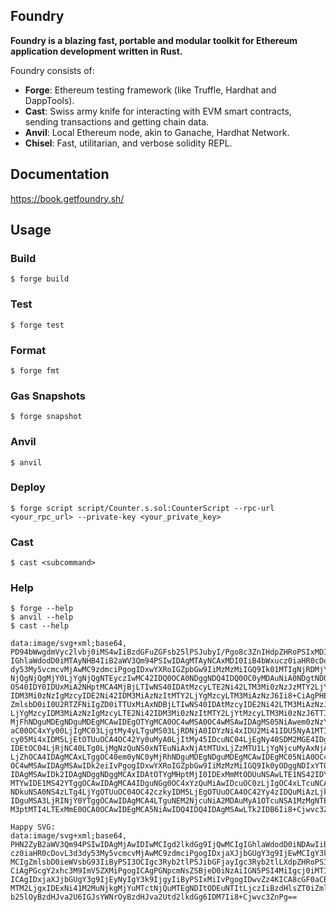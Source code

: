 ## Foundry

**Foundry is a blazing fast, portable and modular toolkit for Ethereum application development written in Rust.**

Foundry consists of:

-   **Forge**: Ethereum testing framework (like Truffle, Hardhat and DappTools).
-   **Cast**: Swiss army knife for interacting with EVM smart contracts, sending transactions and getting chain data.
-   **Anvil**: Local Ethereum node, akin to Ganache, Hardhat Network.
-   **Chisel**: Fast, utilitarian, and verbose solidity REPL.

## Documentation

https://book.getfoundry.sh/

## Usage

### Build

```shell
$ forge build
```

### Test

```shell
$ forge test
```

### Format

```shell
$ forge fmt
```

### Gas Snapshots

```shell
$ forge snapshot
```

### Anvil

```shell
$ anvil
```

### Deploy

```shell
$ forge script script/Counter.s.sol:CounterScript --rpc-url <your_rpc_url> --private-key <your_private_key>
```

### Cast

```shell
$ cast <subcommand>
```

### Help

```shell
$ forge --help
$ anvil --help
$ cast --help
```

```
data:image/svg+xml;base64,
PD94bWwgdmVyc2lvbj0iMS4wIiBzdGFuZGFsb25lPSJubyI/Pgo8c3ZnIHdpZHRoPSIxMDI0cHgi
IGhlaWdodD0iMTAyNHB4IiB2aWV3Qm94PSIwIDAgMTAyNCAxMDI0IiB4bWxucz0iaHR0cDovL3d3
dy53My5vcmcvMjAwMC9zdmciPgogIDxwYXRoIGZpbGw9IiMzMzMiIGQ9Ik01MTIgNjRDMjY0LjYg
NjQgNjQgMjY0LjYgNjQgNTEyczIwMC42IDQ0OCA0NDggNDQ4IDQ0OC0yMDAuNiA0NDgtNDQ4Uzc1
OS40IDY0IDUxMiA2NHptMCA4MjBjLTIwNS40IDAtMzcyLTE2Ni42LTM3Mi0zNzJzMTY2LjYtMzcy
IDM3Mi0zNzIgMzcyIDE2Ni42IDM3MiAzNzItMTY2LjYgMzcyLTM3MiAzNzJ6Ii8+CiAgPHBhdGgg
ZmlsbD0iI0U2RTZFNiIgZD0iTTUxMiAxNDBjLTIwNS40IDAtMzcyIDE2Ni42LTM3MiAzNzJzMTY2
LjYgMzcyIDM3MiAzNzIgMzcyLTE2Ni42IDM3Mi0zNzItMTY2LjYtMzcyLTM3Mi0zNzJ6TTI4OCA0
MjFhNDguMDEgNDguMDEgMCAwIDEgOTYgMCA0OC4wMSA0OC4wMSAwIDAgMS05NiAwem0zNzYgMjcy
aC00OC4xYy00LjIgMC03LjgtMy4yLTguMS03LjRDNjA0IDYzNi4xIDU2Mi41IDU5NyA1MTIgNTk3
cy05Mi4xIDM5LjEtOTUuOCA4OC42Yy0uMyA0LjItMy45IDcuNC04LjEgNy40SDM2MGE4IDggMCAw
IDEtOC04LjRjNC40LTg0LjMgNzQuNS0xNTEuNiAxNjAtMTUxLjZzMTU1LjYgNjcuMyAxNjAgMTUx
LjZhOCA4IDAgMCAxLTggOC40em0yNC0yMjRhNDguMDEgNDguMDEgMCAwIDEgMC05NiA0OC4wMSA0
OC4wMSAwIDAgMSAwIDk2eiIvPgogIDxwYXRoIGZpbGw9IiMzMzMiIGQ9Ik0yODggNDIxYTQ4IDQ4
IDAgMSAwIDk2IDAgNDggNDggMCAxIDAtOTYgMHptMjI0IDExMmMtODUuNSAwLTE1NS42IDY3LjMt
MTYwIDE1MS42YTggOCAwIDAgMCA4IDguNGg0OC4xYzQuMiAwIDcuOC0zLjIgOC4xLTcuNCAzLjct
NDkuNSA0NS4zLTg4LjYgOTUuOC04OC42czkyIDM5LjEgOTUuOCA4OC42Yy4zIDQuMiAzLjkgNy40
IDguMSA3LjRINjY0YTggOCAwIDAgMCA4LTguNEM2NjcuNiA2MDAuMyA1OTcuNSA1MzMgNTEyIDUz
M3ptMTI4LTExMmE0OCA0OCAwIDEgMCA5NiAwIDQ4IDQ4IDAgMSAwLTk2IDB6Ii8+Cjwvc3ZnPg==
```

```
Happy SVG:
data:image/svg+xml;base64,
PHN2ZyB2aWV3Qm94PSIwIDAgMjAwIDIwMCIgd2lkdGg9IjQwMCIgIGhlaWdodD0iNDAwIiB4bWxu
cz0iaHR0cDovL3d3dy53My5vcmcvMjAwMC9zdmciPgogIDxjaXJjbGUgY3g9IjEwMCIgY3k9IjEw
MCIgZmlsbD0ieWVsbG93IiByPSI3OCIgc3Ryb2tlPSJibGFjayIgc3Ryb2tlLXdpZHRoPSIzIi8+
CiAgPGcgY2xhc3M9ImV5ZXMiPgogICAgPGNpcmNsZSBjeD0iNzAiIGN5PSI4MiIgcj0iMTIiLz4K
ICAgIDxjaXJjbGUgY3g9IjEyNyIgY3k9IjgyIiByPSIxMiIvPgogIDwvZz4KICA8cGF0aCBkPSJt
MTM2LjgxIDExNi41M2MuNjkgMjYuMTctNjQuMTEgNDItODEuNTItLjczIiBzdHlsZT0iZmlsbDpu
b25lOyBzdHJva2U6IGJsYWNrOyBzdHJva2Utd2lkdGg6IDM7Ii8+Cjwvc3ZnPg==
```
